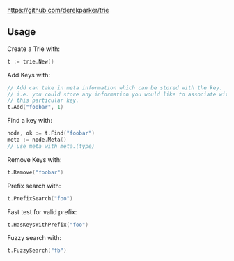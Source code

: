 https://github.com/derekparker/trie

## Usage

Create a Trie with:

```Go
t := trie.New()
```

Add Keys with:

```Go
// Add can take in meta information which can be stored with the key.
// i.e. you could store any information you would like to associate with
// this particular key.
t.Add("foobar", 1)
```

Find a key with:

```Go
node, ok := t.Find("foobar")
meta := node.Meta()
// use meta with meta.(type)
```

Remove Keys with:

```Go
t.Remove("foobar")
```

Prefix search with:

```Go
t.PrefixSearch("foo")
```

Fast test for valid prefix:
```Go
t.HasKeysWithPrefix("foo")
```

Fuzzy search with:

```Go
t.FuzzySearch("fb")
```